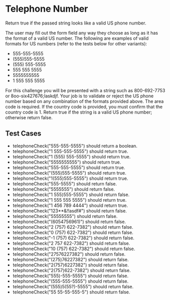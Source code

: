 # Telephone Number

Return true if the passed string looks like a valid US phone number.

The user may fill out the form field any way they choose as long as it has the format of a valid US number. The following are examples of valid formats for US numbers (refer to the tests below for other variants):

* 555-555-5555
* (555)555-5555
* (555) 555-5555
* 555 555 5555
* 5555555555
* 1 555 555 5555

For this challenge you will be presented with a string such as 800-692-7753 or 8oo-six427676;laskdjf. Your job is to validate or reject the US phone number based on any combination of the formats provided above. The area code is required. If the country code is provided, you must confirm that the country code is 1. Return true if the string is a valid US phone number; otherwise return false.

## Test Cases

* telephoneCheck("555-555-5555") should return a boolean.
* telephoneCheck("1 555-555-5555") should return true.
* telephoneCheck("1 (555) 555-5555") should return true.
* telephoneCheck("5555555555") should return true.
* telephoneCheck("555-555-5555") should return true.
* telephoneCheck("(555)555-5555") should return true.
* telephoneCheck("1(555)555-5555") should return true.
* telephoneCheck("555-5555") should return false.
* telephoneCheck("5555555") should return false.
* telephoneCheck("1 555)555-5555") should return false.
* telephoneCheck("1 555 555 5555") should return true.
* telephoneCheck("1 456 789 4444") should return true.
* telephoneCheck("123**&!!asdf#") should return false.
* telephoneCheck("55555555") should return false.
* telephoneCheck("(6054756961)") should return false.
* telephoneCheck("2 (757) 622-7382") should return false.
* telephoneCheck("0 (757) 622-7382") should return false.
* telephoneCheck("-1 (757) 622-7382") should return false.
* telephoneCheck("2 757 622-7382") should return false.
* telephoneCheck("10 (757) 622-7382") should return false.
* telephoneCheck("27576227382") should return false.
* telephoneCheck("(275)76227382") should return false.
* telephoneCheck("2(757)6227382") should return false.
* telephoneCheck("2(757)622-7382") should return false.
* telephoneCheck("555)-555-5555") should return false.
* telephoneCheck("(555-555-5555") should return false.
* telephoneCheck("(555)5(55?)-5555") should return false.
* telephoneCheck("55 55-55-555-5") should return false.